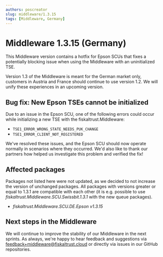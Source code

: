 ```yaml
---
authors: poscreator
slug: middleware/1.3.15
tags: [Middleware, Germany]
---
```


# Middleware 1.3.15 (Germany)
This Middleware version contains a hotfix for Epson SCUs that fixes a potentially blocking issue when using the Middleware with an uninitialized TSE.

<!--truncate-->

<div class="alert alert--warning" role="alert">Version 1.3 of the Middleware is meant for the German market only, customers in Austria and France should continue to use version 1.2. We will unify these experiences in an upcoming version.</div>

## Bug fix: New Epson TSEs cannot be initialized
Due to an issue in the Epson SCU, one of the following errors could occur while initializing a new TSE with the fiskaltrust.Middleware: 
- `TSE1_ERROR_WRONG_STATE_NEEDS_PUK_CHANGE`
- `TSE1_ERROR_CLIENT_NOT_REGISTERED`

We've resolved these issues, and the Epson SCU should now operate normally in scenarios where they occurred. We'd also like to thank our partners how helped us investigate this problem and verified the fix!

## Affected packages
Packages not listed here were not updated, as we decided to not increase the version of unchanged packages. All packages with versions greater or equal to 1.3.1 are compatible with each other (it is e.g. possible to use _fiskaltrust.Middleware.SCU.Swissbit.1.3.1_ with the new queue packages).

- _fiskaltrust.Middleware.SCU.DE.Epson v1.3.15_

## Next steps in the Middleware
We will continue to improve the stability of our Middleware in the next sprints. As always, we're happy to hear feedback and suggestions via [feedback+middleware@fiskaltrust.cloud](mailto:feedback+middleware@fiskaltrust.cloud) or directly via issues in our GitHub repositories.
